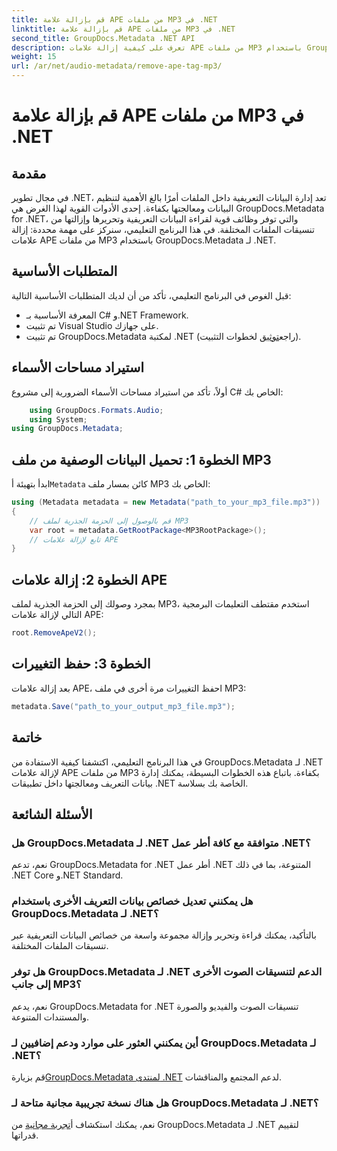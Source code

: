 ```yaml
---
title: قم بإزالة علامة APE من ملفات MP3 في .NET
linktitle: قم بإزالة علامة APE من ملفات MP3 في .NET
second_title: GroupDocs.Metadata .NET API
description: تعرف على كيفية إزالة علامات APE من ملفات MP3 باستخدام GroupDocs.Metadata لـ .NET. قم بإدارة بيانات التعريف بسهولة في تطبيقات .NET الخاصة بك.
weight: 15
url: /ar/net/audio-metadata/remove-ape-tag-mp3/
---
```


# قم بإزالة علامة APE من ملفات MP3 في .NET

## مقدمة
في مجال تطوير .NET، تعد إدارة البيانات التعريفية داخل الملفات أمرًا بالغ الأهمية لتنظيم البيانات ومعالجتها بكفاءة. إحدى الأدوات القوية لهذا الغرض هي GroupDocs.Metadata for .NET، والتي توفر وظائف قوية لقراءة البيانات التعريفية وتحريرها وإزالتها من تنسيقات الملفات المختلفة. في هذا البرنامج التعليمي، سنركز على مهمة محددة: إزالة علامات APE من ملفات MP3 باستخدام GroupDocs.Metadata لـ .NET. 
## المتطلبات الأساسية
قبل الغوص في البرنامج التعليمي، تأكد من أن لديك المتطلبات الأساسية التالية:
- المعرفة الأساسية بـ C# و.NET Framework.
- تم تثبيت Visual Studio على جهازك.
-  تم تثبيت GroupDocs.Metadata لمكتبة .NET (راجع[توثيق](https://tutorials.groupdocs.com/metadata/net/) لخطوات التثبيت).

## استيراد مساحات الأسماء
أولاً، تأكد من استيراد مساحات الأسماء الضرورية إلى مشروع C# الخاص بك:
```csharp
    using GroupDocs.Formats.Audio;
    using System;
using GroupDocs.Metadata;
```
## الخطوة 1: تحميل البيانات الوصفية من ملف MP3
 ابدأ بتهيئة أ`Metadata` كائن بمسار ملف MP3 الخاص بك:
```csharp
using (Metadata metadata = new Metadata("path_to_your_mp3_file.mp3"))
{
    // قم بالوصول إلى الحزمة الجذرية لملف MP3
    var root = metadata.GetRootPackage<MP3RootPackage>();
    // تابع لإزالة علامات APE
}
```
## الخطوة 2: إزالة علامات APE
بمجرد وصولك إلى الحزمة الجذرية لملف MP3، استخدم مقتطف التعليمات البرمجية التالي لإزالة علامات APE:
```csharp
root.RemoveApeV2();
```
## الخطوة 3: حفظ التغييرات
بعد إزالة علامات APE، احفظ التغييرات مرة أخرى في ملف MP3:
```csharp
metadata.Save("path_to_your_output_mp3_file.mp3");
```

## خاتمة
في هذا البرنامج التعليمي، اكتشفنا كيفية الاستفادة من GroupDocs.Metadata لـ .NET لإزالة علامات APE من ملفات MP3 بكفاءة. باتباع هذه الخطوات البسيطة، يمكنك إدارة بيانات التعريف ومعالجتها داخل تطبيقات .NET الخاصة بك بسلاسة.

## الأسئلة الشائعة
### هل GroupDocs.Metadata لـ .NET متوافقة مع كافة أطر عمل .NET؟
نعم، تدعم GroupDocs.Metadata for .NET أطر عمل .NET المتنوعة، بما في ذلك .NET Core و.NET Standard.
### هل يمكنني تعديل خصائص بيانات التعريف الأخرى باستخدام GroupDocs.Metadata لـ .NET؟
بالتأكيد، يمكنك قراءة وتحرير وإزالة مجموعة واسعة من خصائص البيانات التعريفية عبر تنسيقات الملفات المختلفة.
### هل توفر GroupDocs.Metadata لـ .NET الدعم لتنسيقات الصوت الأخرى إلى جانب MP3؟
نعم، يدعم GroupDocs.Metadata for .NET تنسيقات الصوت والفيديو والصورة والمستندات المتنوعة.
### أين يمكنني العثور على موارد ودعم إضافيين لـ GroupDocs.Metadata لـ .NET؟
 قم بزيارة[GroupDocs.Metadata لمنتدى .NET](https://forum.groupdocs.com/c/metadata/14) لدعم المجتمع والمناقشات.
### هل هناك نسخة تجريبية مجانية متاحة لـ GroupDocs.Metadata لـ .NET؟
 نعم، يمكنك استكشاف أ[تجربة مجانية](https://releases.groupdocs.com/) من GroupDocs.Metadata لـ .NET لتقييم قدراتها.